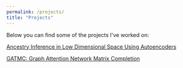 ```yaml
---
permalink: /projects/
title: "Projects"
---
```


Below you can find some of the projects I've worked on:

[Ancestry Inference in Low Dimensional Space Using Autoencoders](https://github.com/jsicheng/autoencoder-ancestry-inference)

[GATMC: Graph Attention Network Matrix Completion](https://github.com/jsicheng/gatmc)
